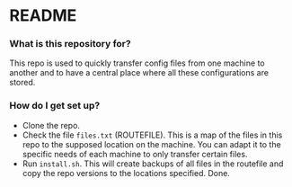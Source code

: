 # README #

### What is this repository for? ###

This repo is used to quickly transfer config files from one machine to another and to have a central place where all these configurations are stored.

### How do I get set up? ###

* Clone the repo.
* Check the file `files.txt` (ROUTEFILE). This is a map of the files in this repo to the supposed location on the machine. You can adapt it to the specific needs of each machine to only transfer certain files.
* Run `install.sh`. This will create backups of all files in the routefile and copy the repo versions to the locations specified. Done.